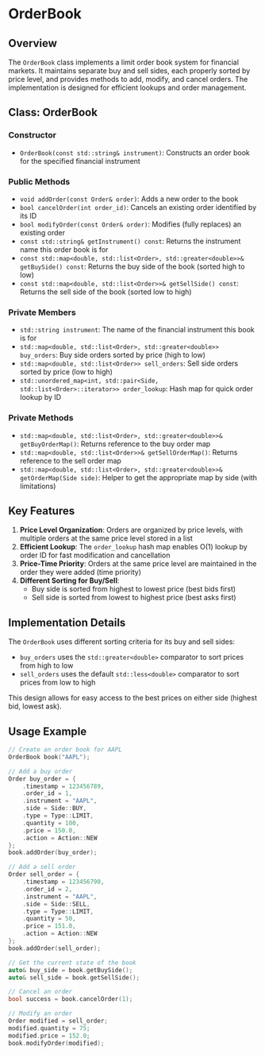 # OrderBook

## Overview
The `OrderBook` class implements a limit order book system for financial markets. It maintains separate buy and sell sides, each properly sorted by price level, and provides methods to add, modify, and cancel orders. The implementation is designed for efficient lookups and order management.

## Class: OrderBook

### Constructor
- `OrderBook(const std::string& instrument)`: Constructs an order book for the specified financial instrument

### Public Methods
- `void addOrder(const Order& order)`: Adds a new order to the book
- `bool cancelOrder(int order_id)`: Cancels an existing order identified by its ID
- `bool modifyOrder(const Order& order)`: Modifies (fully replaces) an existing order
- `const std::string& getInstrument() const`: Returns the instrument name this order book is for
- `const std::map<double, std::list<Order>, std::greater<double>>& getBuySide() const`: Returns the buy side of the book (sorted high to low)
- `const std::map<double, std::list<Order>>& getSellSide() const`: Returns the sell side of the book (sorted low to high)

### Private Members
- `std::string instrument`: The name of the financial instrument this book is for
- `std::map<double, std::list<Order>, std::greater<double>> buy_orders`: Buy side orders sorted by price (high to low)
- `std::map<double, std::list<Order>> sell_orders`: Sell side orders sorted by price (low to high)
- `std::unordered_map<int, std::pair<Side, std::list<Order>::iterator>> order_lookup`: Hash map for quick order lookup by ID

### Private Methods
- `std::map<double, std::list<Order>, std::greater<double>>& getBuyOrderMap()`: Returns reference to the buy order map
- `std::map<double, std::list<Order>>& getSellOrderMap()`: Returns reference to the sell order map
- `std::map<double, std::list<Order>, std::greater<double>>& getOrderMap(Side side)`: Helper to get the appropriate map by side (with limitations)

## Key Features
1. **Price Level Organization**: Orders are organized by price levels, with multiple orders at the same price level stored in a list
2. **Efficient Lookup**: The `order_lookup` hash map enables O(1) lookup by order ID for fast modification and cancellation
3. **Price-Time Priority**: Orders at the same price level are maintained in the order they were added (time priority)
4. **Different Sorting for Buy/Sell**: 
   - Buy side is sorted from highest to lowest price (best bids first)
   - Sell side is sorted from lowest to highest price (best asks first)

## Implementation Details
The `OrderBook` uses different sorting criteria for its buy and sell sides:
- `buy_orders` uses the `std::greater<double>` comparator to sort prices from high to low
- `sell_orders` uses the default `std::less<double>` comparator to sort prices from low to high

This design allows for easy access to the best prices on either side (highest bid, lowest ask).

## Usage Example
```cpp
// Create an order book for AAPL
OrderBook book("AAPL");

// Add a buy order
Order buy_order = {
    .timestamp = 123456789,
    .order_id = 1,
    .instrument = "AAPL",
    .side = Side::BUY,
    .type = Type::LIMIT,
    .quantity = 100,
    .price = 150.0,
    .action = Action::NEW
};
book.addOrder(buy_order);

// Add a sell order
Order sell_order = {
    .timestamp = 123456790,
    .order_id = 2,
    .instrument = "AAPL",
    .side = Side::SELL,
    .type = Type::LIMIT,
    .quantity = 50,
    .price = 151.0,
    .action = Action::NEW
};
book.addOrder(sell_order);

// Get the current state of the book
auto& buy_side = book.getBuySide();
auto& sell_side = book.getSellSide();

// Cancel an order
bool success = book.cancelOrder(1);

// Modify an order
Order modified = sell_order;
modified.quantity = 75;
modified.price = 152.0;
book.modifyOrder(modified);
```

